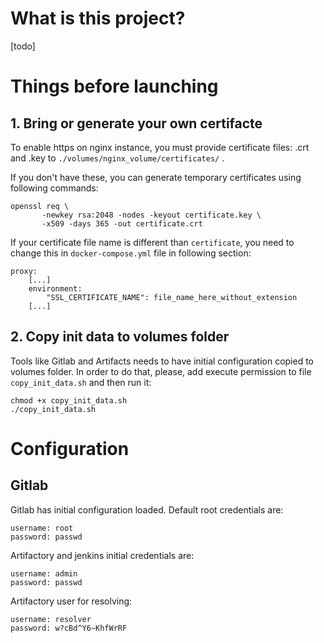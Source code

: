 # What is this project?

[todo]

# Things before launching

## 1. Bring or generate your own certifacte

To enable https on nginx instance, you must provide certificate files: .crt and .key to `./volumes/nginx_volume/certificates/` .

If you don't have these, you can generate temporary certificates using following commands:
```
openssl req \
       -newkey rsa:2048 -nodes -keyout certificate.key \
       -x509 -days 365 -out certificate.crt
```

If your certificate file name is different than `certificate`, you need to change this in `docker-compose.yml` file in following section:
```
proxy:
    [...]
    environment:
        "SSL_CERTIFICATE_NAME": file_name_here_without_extension
    [...]
```

## 2. Copy init data to volumes folder

Tools like Gitlab and Artifacts needs to have initial configuration copied to volumes folder. In order to do that, please, add execute permission to file `copy_init_data.sh` and then run it:

```
chmod +x copy_init_data.sh
./copy_init_data.sh
```

# Configuration

## Gitlab

Gitlab has initial configuration loaded. Default root credentials are:
```
username: root
password: passwd
```

Artifactory and jenkins initial credentials are:
```
username: admin
password: passwd
```

Artifactory user for resolving:
```
username: resolver
password: w?cBd^Y6~KhfWrRF
```
